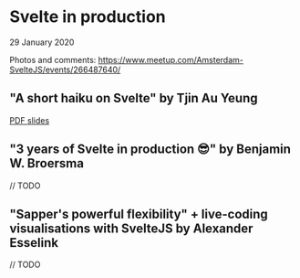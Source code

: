 # Svelte in production

29 January 2020

Photos and comments: https://www.meetup.com/Amsterdam-SvelteJS/events/266487640/

## "A short haiku on Svelte" by Tjin Au Yeung

[PDF slides](29-Jan-2020-Svelte-in-production/svelte-haiku.pdf)

## "3 years of Svelte in production 😎" by Benjamin W. Broersma

// TODO

## "Sapper's powerful flexibility" + live-coding visualisations with SvelteJS by Alexander Esselink

// TODO

